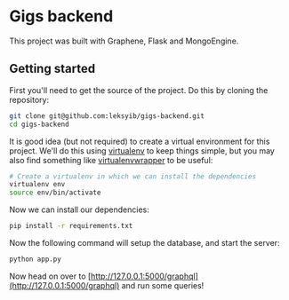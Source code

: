 
Gigs backend
================================

This project was built with Graphene, Flask and MongoEngine.

Getting started
---------------

First you'll need to get the source of the project. Do this by cloning the repository:

```bash
git clone git@github.com:leksyib/gigs-backend.git
cd gigs-backend
```

It is good idea (but not required) to create a virtual environment
for this project. We'll do this using
[virtualenv](http://docs.python-guide.org/en/latest/dev/virtualenvs/)
to keep things simple,
but you may also find something like
[virtualenvwrapper](https://virtualenvwrapper.readthedocs.org/en/latest/)
to be useful:

```bash
# Create a virtualenv in which we can install the dependencies
virtualenv env
source env/bin/activate
```

Now we can install our dependencies:

```bash
pip install -r requirements.txt
```

Now the following command will setup the database, and start the server:

```bash
python app.py

```


Now head on over to
[http://127.0.0.1:5000/graphql](http://127.0.0.1:5000/graphql)
and run some queries!
